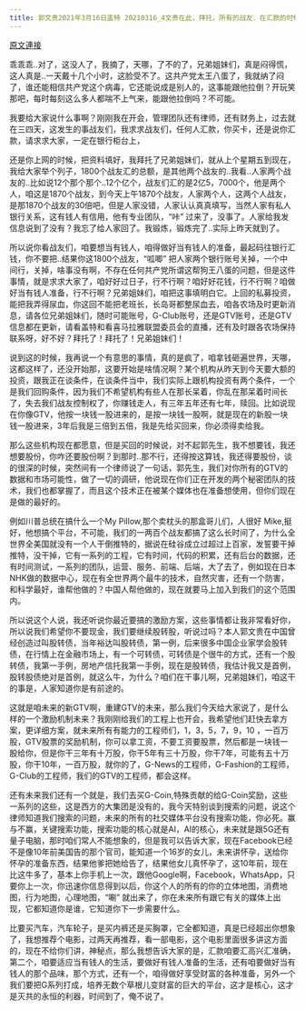 ```yaml
---
title: 郭文贵2021年3月16日盖特 20210316_4文贵在此，拜托，所有的战友．在汇款的时候，务必要填全．填准确．所有的汇款信息，避免给自己．或他人．带来更多的不方便。这是我们共同成长的过程。我们要做好享受财富．驾驭财富，让
---
```


[原文連接](https://gnews.org/ThreadView/53480422)

乖乖乖..对了，这没人了，我摘了，天哪，了不的了，兄弟姐妹们，真是闷得慌，这人真是..一天戴十几个小时，这脸受不了。这共产党太王八蛋了，我就纳了闷了，谁还能相信共产党这个病毒，它还能说成是别人的，这事能跟他拉倒？开玩笑那吧，每时每刻这么多人都喘不上气来，能跟他拉倒吗？不可能。


我要给大家说什么事啊？刚刚我在开会，管理团队还有律师，还有财务上，过去就在三四天，这发生的事战友们，我求求战友们，任何人汇款，你买卡，还是说你汇款，请求求大家，一定在银行柜台上，

还是你上网的时候，把资料填好，我拜托了兄弟姐妹们，就从上个星期五到现在，我给大家举个列子，1800个战友汇的总额，是其他两个战友的..我看..人家两个战友的..比如说12个那个那个..12个亿个，战友们汇的是2亿5，7000个，他是两个人，咱这是1870个战友，到今天上午1870个战友，人家两个人，这两个人战友，是那1870个战友的30倍吧，但是人家没错，人家认认真真填写，当然人家有私人银行关系，这有钱人有信用，他有专业团队，“咔” 过来了，没事了。人家给我发信息说到了没有？我忘了给人家回了。我锻炼，锻炼完了..实际上昨天就到了。


所以说你看战友们，咱要想当有钱人，咱得做好当有钱人的准备，最起码往银行汇钱，你不要把..结果你这1800个战友，“呱唧” 把人家两个银行账号关掉，一个中间行，关掉，啥事没有啊，不存在任何共产党所谓这帮狗王八蛋的问题，但是这件事情，就是求求大家了，咱好好过日子，行不行啊？咱好好花钱，行不行啊？咱做好当有钱人准备，行不行啊？兄弟姐妹们，咱把这事填明白它。上回的私募投资，能把我弄得尿血，你这回不能把老班长，长岛哥都整尿血去，咱各农场及时更新消息，请各位兄弟姐妹们，随时可能账号，G-Club账号，还是GTV账号，还是GTV信息都在更新，请看盖特和看喜马拉雅联盟委员会的直播，还有及时跟各农场保持联系呀，好不好？拜托了！拜托了！兄弟姐妹们！


说到这的时候，我再说一个有意思的事情，真的是疯了，咱拿钱砸遍世界，天哪，这都这样了，还没开始那，这要开始是啥情况啊？某个机构从昨天到今天要大额的投资，跟我正在谈条件，在谈条件当中，我们实际上跟机构投资有两个条件，一个是我们回购条件，因为我们不希望机构有些人在那长呆着，你乱在那呆着时间长了，失去我们战友控制权了，你赚钱走人，有三年五年还有七年，赎回。比如说现在你像GTV，他按一块钱一股进来的，是按一块钱一股啊，就是现在的新股一块钱一股进来，3年后我是三倍到五倍，我是先给买回来，你必须得卖给我。


那么这些机构现在都愿意，但是买回的时候说，对不起郭先生，我不想要钱，我还想要股份，你咋还要股份啊？到那时..那不行，还得按这算钱，我还得要股份，谈的很深的时候，突然间有一个律师说了一句话，郭先生，我们对你所有的GTV的数据和市场可能性，做了一切的调研，他说现在你们正在开发的两个秘密团队的技术，我们也都掌握了，而且这个技术正在被某个媒体也在准备想使用，但你们现在是做的最好的。


例如川普总统在搞什么一个My Pillow,那个卖枕头的那盒哥儿们，人很好 Mike,挺好，他想搞个平台，不可能，我们的一两百个战友都搞了这么长时间了，为什么全世界全美国就没有一个人干倒推特的，据说在硅谷成立过超过上百家，发誓要干掉推特，没干掉，它有一系列的工程，它有时间，代码的积累，还有后台的数据，还有时间测试，一系列的团队，运营、服务、前端、后端，大了去了，例如现在日本NHK做的数据中心，现在有全世界两个最牛的技术，自然灾害，还有一个防害，和科学最好，谁帮他做的？中国人帮他做的，现在就要马上加入到我们的这个范围内。


所以说这个人说，我还听说你最近要搞的激励方案，这些事情都让我非常看好你，所以说我们希望你不要现金，我们要继续股转股，听说过吗？本人郭文贵在中国曾经创造过叫股转债，当年裕达叫股转债，第一例，后来很多中国企业家学会股转债，在行情上在金融市场上，有一个可转债，可转债是个很牛的方式，还有一个股转债，我第一手例，房地产信托我第一手例，现在是股转债，我估计我又是首例，股转股债绝对是首例，就这么牛，为什么？咱们在干事儿啊，兄弟姐妹们，咱这干的事是，人家知道你是有前途的。


这就是咱未来的新GTV啊，重建GTV的未来，那么我们今天给大家说了，是什么样的一个激励机制未来？我刚刚给我们的工程上也开会，我希望他们赶快去拿方案，更详细方案，就未来所有有能力的工程师们，1，3，5，7，9，10 ，一百万股，GTV股票的奖励机制，你可以拿工资，不要工资要股票，然后都是一块钱一股给你，但是你干三年有十万股，你干5年有三十万股，你干7年，可能有五十万股，你干10年，一百万股，就你的了，G-News的工程师，G-Fashion的工程师，G-Club的工程师，我们的GTV的工程师，都会这样。


还有未来我们还有一个就是，我们去买G-Coin,特殊贡献的给G-Coin奖励，这些一系列的这些，这是西方的大集团是没有的，我今天特别谈到搜索的问题，说这个律师知道我们搜索的问题，未来的所有的社交媒体平台没有搜索功能，你必死。赢与不赢，关键搜索功能，搜索功能的核心就是AI，AI的核心，未来就是跟5G还有量子电脑，那时咱们常人不能想象的，但是我可以告诉大家，现在Facebook已经不是像10年前美国告的那个官司，能知道一个16岁的女儿，未来讲怀孕，送给你怀孕的准备东西，结果他爹把她给告了，结果他女儿真怀孕了，这10年前，现在比这牛多了，基本上你手机上一次，跟他Google啊，Facebook，WhatsApp，只要你上一次，你迅速你信息得到以后，你这个人的所有的你的立体地图，消费地图，行为地图，心理地图，“唰” 就出来了，你在未来所有跟它有关的媒体上出现，它都知道你是谁，它知道你下一步需要什么。


比要买汽车，汽车轮子，是买内裤还是买胸罩，它全都知道，真是已经超出你想象了，我想推荐个电影，过两天再推荐，看一部电影，这个电影里面很多讲这方面的，现在不给你们讲，神秘点，那么我想告诉大家的是，汇款咱要汇高兴汇准确，第二个，咱要适应当有钱人的生活，要做好有钱人准备的生活，还有咱要做好当有钱人的那个品味，那个方式，还有一个，咱得做好享受财富的各种准备，另外一个我们要把G系列打成，培养无数个草根儿变财富的巨大的平台，这才是核心，这才是灭共的永恒的利器，时间到了，俺不说了。
